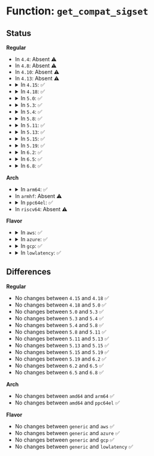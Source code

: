# Function: <code>get_compat_sigset</code>

## Status
<b>Regular</b>
<ul>
<li>
In <code>4.4</code>: Absent ⚠️
</li>
<li>
In <code>4.8</code>: Absent ⚠️
</li>
<li>
In <code>4.10</code>: Absent ⚠️
</li>
<li>
In <code>4.13</code>: Absent ⚠️
</li>
<li>
<details>
<summary>In <code>4.15</code>: ✅</summary>

```c
int get_compat_sigset(sigset_t *set, const compat_sigset_t *compat);
```

**Collision:** Unique Global

**Inline:** No

**Transformation:** False

**Instances:**

```
In kernel/compat.c (ffffffff8112bb20)
Location: kernel/compat.c:471
Inline: False
Direct callers:
  - kernel/signal.c:compat_SyS_rt_sigsuspend
  - kernel/signal.c:compat_SyS_rt_sigaction
  - kernel/signal.c:C_SYSC_rt_sigtimedwait
  - kernel/signal.c:compat_SyS_rt_sigprocmask
  - fs/select.c:compat_SyS_ppoll
  - fs/select.c:compat_SyS_pselect6
  - fs/eventpoll.c:compat_SyS_epoll_pwait
  - fs/signalfd.c:compat_SyS_signalfd
```
**Symbols:**

```
ffffffff8112bb20-ffffffff8112bb40: get_compat_sigset (STB_GLOBAL)
```
</details>
</li>
<li>
<details>
<summary>In <code>4.18</code>: ✅</summary>

```c
int get_compat_sigset(sigset_t *set, const compat_sigset_t *compat);
```

**Collision:** Unique Global

**Inline:** No

**Transformation:** False

**Instances:**

```
In kernel/compat.c (ffffffff8113a350)
Location: kernel/compat.c:436
Inline: False
Direct callers:
  - kernel/signal.c:__x32_compat_sys_rt_sigsuspend
  - kernel/signal.c:__ia32_compat_sys_rt_sigsuspend
  - kernel/signal.c:__x32_compat_sys_rt_sigaction
  - kernel/signal.c:__ia32_compat_sys_rt_sigaction
  - kernel/signal.c:__do_compat_sys_rt_sigtimedwait
  - kernel/signal.c:__x32_compat_sys_rt_sigprocmask
  - kernel/signal.c:__ia32_compat_sys_rt_sigprocmask
  - fs/select.c:__x32_compat_sys_ppoll
  - fs/select.c:__ia32_compat_sys_ppoll
  - fs/select.c:do_compat_pselect
  - fs/eventpoll.c:__x32_compat_sys_epoll_pwait
  - fs/eventpoll.c:__ia32_compat_sys_epoll_pwait
  - fs/signalfd.c:do_compat_signalfd4
  - fs/aio.c:__x32_compat_sys_io_pgetevents
  - fs/aio.c:__ia32_compat_sys_io_pgetevents
```
**Symbols:**

```
ffffffff8113a350-ffffffff8113a370: get_compat_sigset (STB_GLOBAL)
```
</details>
</li>
<li>
<details>
<summary>In <code>5.0</code>: ✅</summary>

```c
int get_compat_sigset(sigset_t *set, const compat_sigset_t *compat);
```

**Collision:** Unique Global

**Inline:** No

**Transformation:** False

**Instances:**

```
In kernel/compat.c (ffffffff81145c20)
Location: kernel/compat.c:405
Inline: False
Direct callers:
  - kernel/signal.c:__x32_compat_sys_rt_sigsuspend
  - kernel/signal.c:__ia32_compat_sys_rt_sigsuspend
  - kernel/signal.c:__x32_compat_sys_rt_sigaction
  - kernel/signal.c:__ia32_compat_sys_rt_sigaction
  - kernel/signal.c:__x32_compat_sys_rt_sigtimedwait
  - kernel/signal.c:__ia32_compat_sys_rt_sigtimedwait
  - kernel/signal.c:__x32_compat_sys_rt_sigtimedwait_time64
  - kernel/signal.c:__ia32_compat_sys_rt_sigtimedwait_time64
  - kernel/signal.c:__x32_compat_sys_rt_sigprocmask
  - kernel/signal.c:__ia32_compat_sys_rt_sigprocmask
  - kernel/signal.c:set_compat_user_sigmask
  - fs/signalfd.c:do_compat_signalfd4
```
**Symbols:**

```
ffffffff81145c20-ffffffff81145c40: get_compat_sigset (STB_GLOBAL)
```
</details>
</li>
<li>
<details>
<summary>In <code>5.3</code>: ✅</summary>

```c
int get_compat_sigset(sigset_t *set, const compat_sigset_t *compat);
```

**Collision:** Unique Global

**Inline:** No

**Transformation:** False

**Instances:**

```
In kernel/compat.c (ffffffff81150fe0)
Location: kernel/compat.c:338
Inline: False
Direct callers:
  - kernel/signal.c:__x32_compat_sys_rt_sigsuspend
  - kernel/signal.c:__ia32_compat_sys_rt_sigsuspend
  - kernel/signal.c:__x32_compat_sys_rt_sigaction
  - kernel/signal.c:__ia32_compat_sys_rt_sigaction
  - kernel/signal.c:__x32_compat_sys_rt_sigtimedwait_time32
  - kernel/signal.c:__ia32_compat_sys_rt_sigtimedwait_time32
  - kernel/signal.c:__x32_compat_sys_rt_sigtimedwait_time64
  - kernel/signal.c:__ia32_compat_sys_rt_sigtimedwait_time64
  - kernel/signal.c:__x32_compat_sys_rt_sigprocmask
  - kernel/signal.c:__ia32_compat_sys_rt_sigprocmask
  - kernel/signal.c:set_compat_user_sigmask
  - fs/signalfd.c:do_compat_signalfd4
```
**Symbols:**

```
ffffffff81150fe0-ffffffff81151000: get_compat_sigset (STB_GLOBAL)
```
</details>
</li>
<li>
<details>
<summary>In <code>5.4</code>: ✅</summary>

```c
int get_compat_sigset(sigset_t *set, const compat_sigset_t *compat);
```

**Collision:** Unique Global

**Inline:** No

**Transformation:** False

**Instances:**

```
In kernel/compat.c (ffffffff8115cc50)
Location: kernel/compat.c:338
Inline: False
Direct callers:
  - kernel/signal.c:__x32_compat_sys_rt_sigsuspend
  - kernel/signal.c:__ia32_compat_sys_rt_sigsuspend
  - kernel/signal.c:__x32_compat_sys_rt_sigaction
  - kernel/signal.c:__ia32_compat_sys_rt_sigaction
  - kernel/signal.c:__x32_compat_sys_rt_sigtimedwait_time32
  - kernel/signal.c:__ia32_compat_sys_rt_sigtimedwait_time32
  - kernel/signal.c:__x32_compat_sys_rt_sigtimedwait_time64
  - kernel/signal.c:__ia32_compat_sys_rt_sigtimedwait_time64
  - kernel/signal.c:__x32_compat_sys_rt_sigprocmask
  - kernel/signal.c:__ia32_compat_sys_rt_sigprocmask
  - kernel/signal.c:set_compat_user_sigmask
  - fs/signalfd.c:do_compat_signalfd4
```
**Symbols:**

```
ffffffff8115cc50-ffffffff8115cc70: get_compat_sigset (STB_GLOBAL)
```
</details>
</li>
<li>
<details>
<summary>In <code>5.8</code>: ✅</summary>

```c
int get_compat_sigset(sigset_t *set, const compat_sigset_t *compat);
```

**Collision:** Unique Global

**Inline:** No

**Transformation:** False

**Instances:**

```
In kernel/compat.c (ffffffff8116da50)
Location: kernel/compat.c:250
Inline: False
Direct callers:
  - kernel/signal.c:__x32_compat_sys_rt_sigsuspend
  - kernel/signal.c:__ia32_compat_sys_rt_sigsuspend
  - kernel/signal.c:__x32_compat_sys_rt_sigaction
  - kernel/signal.c:__ia32_compat_sys_rt_sigaction
  - kernel/signal.c:__x32_compat_sys_rt_sigtimedwait_time32
  - kernel/signal.c:__ia32_compat_sys_rt_sigtimedwait_time32
  - kernel/signal.c:__x32_compat_sys_rt_sigtimedwait_time64
  - kernel/signal.c:__ia32_compat_sys_rt_sigtimedwait_time64
  - kernel/signal.c:__x32_compat_sys_rt_sigprocmask
  - kernel/signal.c:__ia32_compat_sys_rt_sigprocmask
  - kernel/signal.c:set_compat_user_sigmask
  - fs/signalfd.c:__x32_compat_sys_signalfd
  - fs/signalfd.c:__ia32_compat_sys_signalfd
  - fs/signalfd.c:__x32_compat_sys_signalfd4
  - fs/signalfd.c:__ia32_compat_sys_signalfd4
```
**Symbols:**

```
ffffffff8116da50-ffffffff8116da70: get_compat_sigset (STB_GLOBAL)
```
</details>
</li>
<li>
<details>
<summary>In <code>5.11</code>: ✅</summary>

```c
int get_compat_sigset(sigset_t *set, const compat_sigset_t *compat);
```

**Collision:** Unique Global

**Inline:** No

**Transformation:** False

**Instances:**

```
In kernel/compat.c (ffffffff8116a030)
Location: kernel/compat.c:250
Inline: False
Direct callers:
  - kernel/signal.c:__x32_compat_sys_rt_sigsuspend
  - kernel/signal.c:__ia32_compat_sys_rt_sigsuspend
  - kernel/signal.c:__do_compat_sys_rt_sigaction
  - kernel/signal.c:__x32_compat_sys_rt_sigtimedwait_time32
  - kernel/signal.c:__ia32_compat_sys_rt_sigtimedwait_time32
  - kernel/signal.c:__x32_compat_sys_rt_sigtimedwait_time64
  - kernel/signal.c:__ia32_compat_sys_rt_sigtimedwait_time64
  - kernel/signal.c:__x32_compat_sys_rt_sigprocmask
  - kernel/signal.c:__ia32_compat_sys_rt_sigprocmask
  - kernel/signal.c:set_compat_user_sigmask
  - fs/signalfd.c:__x32_compat_sys_signalfd
  - fs/signalfd.c:__ia32_compat_sys_signalfd
  - fs/signalfd.c:__x32_compat_sys_signalfd4
  - fs/signalfd.c:__ia32_compat_sys_signalfd4
```
**Symbols:**

```
ffffffff8116a030-ffffffff8116a050: get_compat_sigset (STB_GLOBAL)
```
</details>
</li>
<li>
<details>
<summary>In <code>5.13</code>: ✅</summary>

```c
int get_compat_sigset(sigset_t *set, const compat_sigset_t *compat);
```

**Collision:** Unique Global

**Inline:** No

**Transformation:** False

**Instances:**

```
In kernel/compat.c (ffffffff8116ad10)
Location: kernel/compat.c:250
Inline: False
Direct callers:
  - kernel/signal.c:__x32_compat_sys_rt_sigsuspend
  - kernel/signal.c:__ia32_compat_sys_rt_sigsuspend
  - kernel/signal.c:__do_compat_sys_rt_sigaction
  - kernel/signal.c:__x32_compat_sys_rt_sigtimedwait_time32
  - kernel/signal.c:__ia32_compat_sys_rt_sigtimedwait_time32
  - kernel/signal.c:__x32_compat_sys_rt_sigtimedwait_time64
  - kernel/signal.c:__ia32_compat_sys_rt_sigtimedwait_time64
  - kernel/signal.c:__x32_compat_sys_rt_sigprocmask
  - kernel/signal.c:__ia32_compat_sys_rt_sigprocmask
  - kernel/signal.c:set_compat_user_sigmask
  - fs/signalfd.c:__x32_compat_sys_signalfd
  - fs/signalfd.c:__ia32_compat_sys_signalfd
  - fs/signalfd.c:__x32_compat_sys_signalfd4
  - fs/signalfd.c:__ia32_compat_sys_signalfd4
```
**Symbols:**

```
ffffffff8116ad10-ffffffff8116ad2d: get_compat_sigset (STB_GLOBAL)
```
</details>
</li>
<li>
<details>
<summary>In <code>5.15</code>: ✅</summary>

```c
int get_compat_sigset(sigset_t *set, const compat_sigset_t *compat);
```

**Collision:** Unique Global

**Inline:** No

**Transformation:** False

**Instances:**

```
In kernel/compat.c (ffffffff81190970)
Location: kernel/compat.c:250
Inline: False
Direct callers:
  - kernel/signal.c:__x64_compat_sys_rt_sigsuspend
  - kernel/signal.c:__ia32_compat_sys_rt_sigsuspend
  - kernel/signal.c:__x64_compat_sys_rt_sigaction
  - kernel/signal.c:__ia32_compat_sys_rt_sigaction
  - kernel/signal.c:__x64_compat_sys_rt_sigtimedwait_time32
  - kernel/signal.c:__ia32_compat_sys_rt_sigtimedwait_time32
  - kernel/signal.c:__x64_compat_sys_rt_sigtimedwait_time64
  - kernel/signal.c:__ia32_compat_sys_rt_sigtimedwait_time64
  - kernel/signal.c:__x64_compat_sys_rt_sigprocmask
  - kernel/signal.c:__ia32_compat_sys_rt_sigprocmask
  - kernel/signal.c:set_compat_user_sigmask
  - fs/signalfd.c:__x64_compat_sys_signalfd
  - fs/signalfd.c:__ia32_compat_sys_signalfd
  - fs/signalfd.c:__x64_compat_sys_signalfd4
  - fs/signalfd.c:__ia32_compat_sys_signalfd4
```
**Symbols:**

```
ffffffff81190970-ffffffff8119098d: get_compat_sigset (STB_GLOBAL)
```
</details>
</li>
<li>
<details>
<summary>In <code>5.19</code>: ✅</summary>

```c
int get_compat_sigset(sigset_t *set, const compat_sigset_t *compat);
```

**Collision:** Unique Global

**Inline:** No

**Transformation:** False

**Instances:**

```
In kernel/compat.c (ffffffff811c0260)
Location: kernel/compat.c:250
Inline: False
Direct callers:
  - kernel/signal.c:__ia32_compat_sys_rt_sigsuspend
  - kernel/signal.c:__ia32_compat_sys_rt_sigaction
  - kernel/signal.c:__ia32_compat_sys_rt_sigtimedwait_time32
  - kernel/signal.c:__ia32_compat_sys_rt_sigtimedwait_time64
  - kernel/signal.c:__ia32_compat_sys_rt_sigprocmask
  - kernel/signal.c:set_compat_user_sigmask
  - fs/signalfd.c:__ia32_compat_sys_signalfd
  - fs/signalfd.c:__ia32_compat_sys_signalfd4
```
**Symbols:**

```
ffffffff811c0260-ffffffff811c0287: get_compat_sigset (STB_GLOBAL)
```
</details>
</li>
<li>
<details>
<summary>In <code>6.2</code>: ✅</summary>

```c
int get_compat_sigset(sigset_t *set, const compat_sigset_t *compat);
```

**Collision:** Unique Global

**Inline:** No

**Transformation:** False

**Instances:**

```
In kernel/compat.c (ffffffff81202500)
Location: kernel/compat.c:250
Inline: False
Direct callers:
  - kernel/signal.c:__ia32_compat_sys_rt_sigsuspend
  - kernel/signal.c:__ia32_compat_sys_rt_sigaction
  - kernel/signal.c:__ia32_compat_sys_rt_sigtimedwait_time32
  - kernel/signal.c:__ia32_compat_sys_rt_sigtimedwait_time64
  - kernel/signal.c:__ia32_compat_sys_rt_sigprocmask
  - kernel/signal.c:set_compat_user_sigmask
  - fs/signalfd.c:__ia32_compat_sys_signalfd
  - fs/signalfd.c:__ia32_compat_sys_signalfd4
```
**Symbols:**

```
ffffffff81202500-ffffffff81202527: get_compat_sigset (STB_GLOBAL)
```
</details>
</li>
<li>
<details>
<summary>In <code>6.5</code>: ✅</summary>

```c
int get_compat_sigset(sigset_t *set, const compat_sigset_t *compat);
```

**Collision:** Unique Global

**Inline:** No

**Transformation:** False

**Instances:**

```
In kernel/compat.c (ffffffff812178e0)
Location: kernel/compat.c:250
Inline: False
Direct callers:
  - kernel/signal.c:__ia32_compat_sys_rt_sigsuspend
  - kernel/signal.c:__ia32_compat_sys_rt_sigaction
  - kernel/signal.c:__ia32_compat_sys_rt_sigtimedwait_time32
  - kernel/signal.c:__ia32_compat_sys_rt_sigtimedwait_time64
  - kernel/signal.c:__ia32_compat_sys_rt_sigprocmask
  - kernel/signal.c:set_compat_user_sigmask
  - fs/signalfd.c:__ia32_compat_sys_signalfd
  - fs/signalfd.c:__ia32_compat_sys_signalfd4
```
**Symbols:**

```
ffffffff812178e0-ffffffff81217907: get_compat_sigset (STB_GLOBAL)
```
</details>
</li>
<li>
<details>
<summary>In <code>6.8</code>: ✅</summary>

```c
int get_compat_sigset(sigset_t *set, const compat_sigset_t *compat);
```

**Collision:** Unique Global

**Inline:** No

**Transformation:** False

**Instances:**

```
In kernel/compat.c (ffffffff8122f4a0)
Location: kernel/compat.c:250
Inline: False
Direct callers:
  - kernel/signal.c:__ia32_compat_sys_rt_sigsuspend
  - kernel/signal.c:__ia32_compat_sys_rt_sigaction
  - kernel/signal.c:__ia32_compat_sys_rt_sigtimedwait_time32
  - kernel/signal.c:__ia32_compat_sys_rt_sigtimedwait_time64
  - kernel/signal.c:__ia32_compat_sys_rt_sigprocmask
  - kernel/signal.c:set_compat_user_sigmask
  - fs/signalfd.c:__ia32_compat_sys_signalfd
  - fs/signalfd.c:__ia32_compat_sys_signalfd4
```
**Symbols:**

```
ffffffff8122f4a0-ffffffff8122f4c7: get_compat_sigset (STB_GLOBAL)
```
</details>
</li>
</ul>
<b>Arch</b>
<ul>
<li>
<details>
<summary>In <code>arm64</code>: ✅</summary>

```c
int get_compat_sigset(sigset_t *set, const compat_sigset_t *compat);
```

**Collision:** Unique Global

**Inline:** No

**Transformation:** False

**Instances:**

```
In kernel/compat.c (ffff8000101cc408)
Location: kernel/compat.c:338
Inline: False
Direct callers:
  - kernel/signal.c:__arm64_compat_sys_rt_sigsuspend
  - kernel/signal.c:__do_compat_sys_rt_sigaction
  - kernel/signal.c:__arm64_compat_sys_rt_sigtimedwait_time32
  - kernel/signal.c:__arm64_compat_sys_rt_sigtimedwait_time64
  - kernel/signal.c:__arm64_compat_sys_rt_sigprocmask
  - kernel/signal.c:set_compat_user_sigmask
  - fs/signalfd.c:__arm64_compat_sys_signalfd
  - fs/signalfd.c:__arm64_compat_sys_signalfd4
```
**Symbols:**

```
ffff8000101cc408-ffff8000101cc588: get_compat_sigset (STB_GLOBAL)
```
</details>
</li>
<li>
In <code>armhf</code>: Absent ⚠️
</li>
<li>
<details>
<summary>In <code>ppc64el</code>: ✅</summary>

```c
int get_compat_sigset(sigset_t *set, const compat_sigset_t *compat);
```

**Collision:** Unique Global

**Inline:** No

**Transformation:** False

**Instances:**

```
In kernel/compat.c (c0000000002365d0)
Location: kernel/compat.c:338
Inline: False
Direct callers:
  - arch/powerpc/kernel/signal_32.c:compat_sys_rt_sigreturn
  - arch/powerpc/kernel/signal_32.c:do_setcontext
  - kernel/signal.c:__se_compat_sys_rt_sigsuspend
  - kernel/signal.c:__se_compat_sys_rt_sigaction
  - kernel/signal.c:__se_compat_sys_rt_sigtimedwait_time32
  - kernel/signal.c:__se_compat_sys_rt_sigtimedwait_time64
  - kernel/signal.c:__se_compat_sys_rt_sigprocmask
  - kernel/signal.c:set_compat_user_sigmask
  - fs/signalfd.c:__se_compat_sys_signalfd
  - fs/signalfd.c:__se_compat_sys_signalfd4
```
**Symbols:**

```
c0000000002365d0-c000000000236618: get_compat_sigset (STB_GLOBAL)
```
</details>
</li>
<li>
In <code>riscv64</code>: Absent ⚠️
</li>
</ul>
<b>Flavor</b>
<ul>
<li>
<details>
<summary>In <code>aws</code>: ✅</summary>

```c
int get_compat_sigset(sigset_t *set, const compat_sigset_t *compat);
```

**Collision:** Unique Global

**Inline:** No

**Transformation:** False

**Instances:**

```
In kernel/compat.c (ffffffff81155270)
Location: kernel/compat.c:338
Inline: False
Direct callers:
  - kernel/signal.c:__x32_compat_sys_rt_sigsuspend
  - kernel/signal.c:__ia32_compat_sys_rt_sigsuspend
  - kernel/signal.c:__x32_compat_sys_rt_sigaction
  - kernel/signal.c:__ia32_compat_sys_rt_sigaction
  - kernel/signal.c:__x32_compat_sys_rt_sigtimedwait_time32
  - kernel/signal.c:__ia32_compat_sys_rt_sigtimedwait_time32
  - kernel/signal.c:__x32_compat_sys_rt_sigtimedwait_time64
  - kernel/signal.c:__ia32_compat_sys_rt_sigtimedwait_time64
  - kernel/signal.c:__x32_compat_sys_rt_sigprocmask
  - kernel/signal.c:__ia32_compat_sys_rt_sigprocmask
  - kernel/signal.c:set_compat_user_sigmask
  - fs/signalfd.c:do_compat_signalfd4
```
**Symbols:**

```
ffffffff81155270-ffffffff81155290: get_compat_sigset (STB_GLOBAL)
```
</details>
</li>
<li>
<details>
<summary>In <code>azure</code>: ✅</summary>

```c
int get_compat_sigset(sigset_t *set, const compat_sigset_t *compat);
```

**Collision:** Unique Global

**Inline:** No

**Transformation:** False

**Instances:**

```
In kernel/compat.c (ffffffff81148590)
Location: kernel/compat.c:338
Inline: False
Direct callers:
  - kernel/signal.c:__x32_compat_sys_rt_sigsuspend
  - kernel/signal.c:__ia32_compat_sys_rt_sigsuspend
  - kernel/signal.c:__x32_compat_sys_rt_sigaction
  - kernel/signal.c:__ia32_compat_sys_rt_sigaction
  - kernel/signal.c:__x32_compat_sys_rt_sigtimedwait_time32
  - kernel/signal.c:__ia32_compat_sys_rt_sigtimedwait_time32
  - kernel/signal.c:__x32_compat_sys_rt_sigtimedwait_time64
  - kernel/signal.c:__ia32_compat_sys_rt_sigtimedwait_time64
  - kernel/signal.c:__x32_compat_sys_rt_sigprocmask
  - kernel/signal.c:__ia32_compat_sys_rt_sigprocmask
  - kernel/signal.c:set_compat_user_sigmask
  - fs/signalfd.c:do_compat_signalfd4
```
**Symbols:**

```
ffffffff81148590-ffffffff811485b0: get_compat_sigset (STB_GLOBAL)
```
</details>
</li>
<li>
<details>
<summary>In <code>gcp</code>: ✅</summary>

```c
int get_compat_sigset(sigset_t *set, const compat_sigset_t *compat);
```

**Collision:** Unique Global

**Inline:** No

**Transformation:** False

**Instances:**

```
In kernel/compat.c (ffffffff81153040)
Location: kernel/compat.c:338
Inline: False
Direct callers:
  - kernel/signal.c:__x32_compat_sys_rt_sigsuspend
  - kernel/signal.c:__ia32_compat_sys_rt_sigsuspend
  - kernel/signal.c:__x32_compat_sys_rt_sigaction
  - kernel/signal.c:__ia32_compat_sys_rt_sigaction
  - kernel/signal.c:__x32_compat_sys_rt_sigtimedwait_time32
  - kernel/signal.c:__ia32_compat_sys_rt_sigtimedwait_time32
  - kernel/signal.c:__x32_compat_sys_rt_sigtimedwait_time64
  - kernel/signal.c:__ia32_compat_sys_rt_sigtimedwait_time64
  - kernel/signal.c:__x32_compat_sys_rt_sigprocmask
  - kernel/signal.c:__ia32_compat_sys_rt_sigprocmask
  - kernel/signal.c:set_compat_user_sigmask
  - fs/signalfd.c:do_compat_signalfd4
```
**Symbols:**

```
ffffffff81153040-ffffffff81153060: get_compat_sigset (STB_GLOBAL)
```
</details>
</li>
<li>
<details>
<summary>In <code>lowlatency</code>: ✅</summary>

```c
int get_compat_sigset(sigset_t *set, const compat_sigset_t *compat);
```

**Collision:** Unique Global

**Inline:** No

**Transformation:** False

**Instances:**

```
In kernel/compat.c (ffffffff8115ff40)
Location: kernel/compat.c:338
Inline: False
Direct callers:
  - kernel/signal.c:__x32_compat_sys_rt_sigsuspend
  - kernel/signal.c:__ia32_compat_sys_rt_sigsuspend
  - kernel/signal.c:__x32_compat_sys_rt_sigaction
  - kernel/signal.c:__ia32_compat_sys_rt_sigaction
  - kernel/signal.c:__x32_compat_sys_rt_sigtimedwait_time32
  - kernel/signal.c:__ia32_compat_sys_rt_sigtimedwait_time32
  - kernel/signal.c:__x32_compat_sys_rt_sigtimedwait_time64
  - kernel/signal.c:__ia32_compat_sys_rt_sigtimedwait_time64
  - kernel/signal.c:__x32_compat_sys_rt_sigprocmask
  - kernel/signal.c:__ia32_compat_sys_rt_sigprocmask
  - kernel/signal.c:set_compat_user_sigmask
  - fs/signalfd.c:do_compat_signalfd4
```
**Symbols:**

```
ffffffff8115ff40-ffffffff8115ff60: get_compat_sigset (STB_GLOBAL)
```
</details>
</li>
</ul>

## Differences
<b>Regular</b>
<ul>
<li>
No changes between <code>4.15</code> and <code>4.18</code> ✅
</li>
<li>
No changes between <code>4.18</code> and <code>5.0</code> ✅
</li>
<li>
No changes between <code>5.0</code> and <code>5.3</code> ✅
</li>
<li>
No changes between <code>5.3</code> and <code>5.4</code> ✅
</li>
<li>
No changes between <code>5.4</code> and <code>5.8</code> ✅
</li>
<li>
No changes between <code>5.8</code> and <code>5.11</code> ✅
</li>
<li>
No changes between <code>5.11</code> and <code>5.13</code> ✅
</li>
<li>
No changes between <code>5.13</code> and <code>5.15</code> ✅
</li>
<li>
No changes between <code>5.15</code> and <code>5.19</code> ✅
</li>
<li>
No changes between <code>5.19</code> and <code>6.2</code> ✅
</li>
<li>
No changes between <code>6.2</code> and <code>6.5</code> ✅
</li>
<li>
No changes between <code>6.5</code> and <code>6.8</code> ✅
</li>
</ul>
<b>Arch</b>
<ul>
<li>
No changes between <code>amd64</code> and <code>arm64</code> ✅
</li>
<li>
No changes between <code>amd64</code> and <code>ppc64el</code> ✅
</li>
</ul>
<b>Flavor</b>
<ul>
<li>
No changes between <code>generic</code> and <code>aws</code> ✅
</li>
<li>
No changes between <code>generic</code> and <code>azure</code> ✅
</li>
<li>
No changes between <code>generic</code> and <code>gcp</code> ✅
</li>
<li>
No changes between <code>generic</code> and <code>lowlatency</code> ✅
</li>
</ul>
